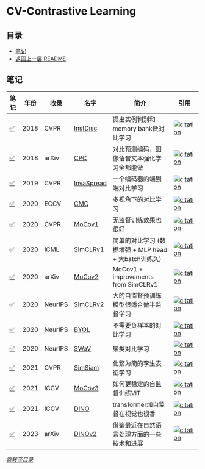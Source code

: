 # CV-Contrastive Learning

## 目录
- [笔记](#笔记)
- [返回上一层 README](../README.md)


## 笔记

| 笔记 | 年份 | 收录 | 名字                                                         | 简介                 | 引用 |
| ------ | ---- | ---- | ------------------------------------------------------------ | -------------------- | ------------------------------------------------------------ |
| [✅](./papers/Overview%20of%20Comparative%20Learning.md)    | 2018 | CVPR | [InstDisc](https://arxiv.org/pdf/1805.01978.pdf) | 提出实例判别和memory bank做对比学习                  |[![citation](https://img.shields.io/badge/dynamic/json?label=citation&query=citationCount&url=https%3A%2F%2Fapi.semanticscholar.org%2Fgraph%2Fv1%2Fpaper%2F155b7782dbd713982a4133df3aee7adfd0b6b304%3Ffields%3DcitationCount)](https://www.semanticscholar.org/paper/Unsupervised-Feature-Learning-via-Non-parametric-Wu-Xiong/155b7782dbd713982a4133df3aee7adfd0b6b304)  |
| [✅](./papers/Overview%20of%20Comparative%20Learning.md)      | 2018 | arXiv | [CPC](https://arxiv.org/pdf/1807.03748.pdf) | 对比预测编码，图像语音文本强化学习全都能做                   | [![citation](https://img.shields.io/badge/dynamic/json?label=citation&query=citationCount&url=https%3A%2F%2Fapi.semanticscholar.org%2Fgraph%2Fv1%2Fpaper%2Fb227f3e4c0dc96e5ac5426b85485a70f2175a205%3Ffields%3DcitationCount)](https://www.semanticscholar.org/paper/Representation-Learning-with-Contrastive-Predictive-Oord-Li/b227f3e4c0dc96e5ac5426b85485a70f2175a205) |
| [✅](./papers/Overview%20of%20Comparative%20Learning.md)      | 2019 | CVPR | [InvaSpread](https://arxiv.org/pdf/1904.03436.pdf) | 一个编码器的端到端对比学习                   |[![citation](https://img.shields.io/badge/dynamic/json?label=citation&query=citationCount&url=https%3A%2F%2Fapi.semanticscholar.org%2Fgraph%2Fv1%2Fpaper%2Fe4bde6fe33b6c2cf9d1647ac0b041f7d1ba29c5b%3Ffields%3DcitationCount)](https://www.semanticscholar.org/paper/Unsupervised-Embedding-Learning-via-Invariant-and-Ye-Zhang/e4bde6fe33b6c2cf9d1647ac0b041f7d1ba29c5b)  |
| [✅](./papers/Overview%20of%20Comparative%20Learning.md)  | 2020 | ECCV | [CMC](https://arxiv.org/pdf/1906.05849.pdf) | 多视角下的对比学习               |[![citation](https://img.shields.io/badge/dynamic/json?label=citation&query=citationCount&url=https%3A%2F%2Fapi.semanticscholar.org%2Fgraph%2Fv1%2Fpaper%2F97f4d09175705be4677d675fa27e55defac44800%3Ffields%3DcitationCount)](https://www.semanticscholar.org/paper/Contrastive-Multiview-Coding-Tian-Krishnan/97f4d09175705be4677d675fa27e55defac44800)  |
| [✅](./papers/Momentum%20Contrast%20for%20Unsupervised%20Visual%20Representation%20Learning.md) | 2020| CVPR | [MoCov1](https://arxiv.org/pdf/1911.05722.pdf) | 无监督训练效果也很好                   | [![citation](https://img.shields.io/badge/dynamic/json?label=citation&query=citationCount&url=https%3A%2F%2Fapi.semanticscholar.org%2Fgraph%2Fv1%2Fpaper%2Fec46830a4b275fd01d4de82bffcabe6da086128f%3Ffields%3DcitationCount)](https://www.semanticscholar.org/paper/Momentum-Contrast-for-Unsupervised-Visual-Learning-He-Fan/ec46830a4b275fd01d4de82bffcabe6da086128f) |
| [✅](./papers/Overview%20of%20Comparative%20Learning.md) | 2020 | ICML | [SimCLRv1](https://arxiv.org/pdf/2002.05709.pdf) |  简单的对比学习 (数据增强 + MLP head + 大batch训练久)                  |[![citation](https://img.shields.io/badge/dynamic/json?label=citation&query=citationCount&url=https%3A%2F%2Fapi.semanticscholar.org%2Fgraph%2Fv1%2Fpaper%2F34733eaf66007516347a40ad5d9bbe1cc9dacb6b%3Ffields%3DcitationCount)](https://www.semanticscholar.org/paper/A-Simple-Framework-for-Contrastive-Learning-of-Chen-Kornblith/34733eaf66007516347a40ad5d9bbe1cc9dacb6b)  |
| [✅](./papers/Overview%20of%20Comparative%20Learning.md)  | 2020 | arXiv | [MoCov2](https://arxiv.org/pdf/2003.04297.pdf) | MoCov1 + improvements from SimCLRv1                   |[![citation](https://img.shields.io/badge/dynamic/json?label=citation&query=citationCount&url=https%3A%2F%2Fapi.semanticscholar.org%2Fgraph%2Fv1%2Fpaper%2Fa1b8a8df281bbaec148a897927a49ea47ea31515%3Ffields%3DcitationCount)](https://www.semanticscholar.org/paper/Improved-Baselines-with-Momentum-Contrastive-Chen-Fan/a1b8a8df281bbaec148a897927a49ea47ea31515)  |
| [✅](./papers/Overview%20of%20Comparative%20Learning.md)  | 2020 | NeurIPS | [SimCLRv2](https://arxiv.org/pdf/2006.10029.pdf) | 大的自监督预训练模型很适合做半监督学习                   |[![citation](https://img.shields.io/badge/dynamic/json?label=citation&query=citationCount&url=https%3A%2F%2Fapi.semanticscholar.org%2Fgraph%2Fv1%2Fpaper%2F3e7f5f4382ac6f9c4fef6197dd21abf74456acd1%3Ffields%3DcitationCount)](https://www.semanticscholar.org/paper/Big-Self-Supervised-Models-are-Strong-Learners-Chen-Kornblith/3e7f5f4382ac6f9c4fef6197dd21abf74456acd1)  |
| [✅](./papers/Overview%20of%20Comparative%20Learning.md)  | 2020 | NeurIPS | [BYOL](https://arxiv.org/pdf/2006.07733.pdf) | 不需要负样本的对比学习                   | [![citation](https://img.shields.io/badge/dynamic/json?label=citation&query=citationCount&url=https%3A%2F%2Fapi.semanticscholar.org%2Fgraph%2Fv1%2Fpaper%2F38f93092ece8eee9771e61c1edaf11b1293cae1b%3Ffields%3DcitationCount)](https://www.semanticscholar.org/paper/Bootstrap-Your-Own-Latent%3A-A-New-Approach-to-Grill-Strub/38f93092ece8eee9771e61c1edaf11b1293cae1b) |
| [✅](./papers/Overview%20of%20Comparative%20Learning.md)  | 2020 | NeurIPS | [SWaV](https://arxiv.org/pdf/2006.09882.pdf) | 聚类对比学习                   | [![citation](https://img.shields.io/badge/dynamic/json?label=citation&query=citationCount&url=https%3A%2F%2Fapi.semanticscholar.org%2Fgraph%2Fv1%2Fpaper%2F10161d83d29fc968c4612c9e9e2b61a2fc25842e%3Ffields%3DcitationCount)](https://www.semanticscholar.org/paper/Unsupervised-Learning-of-Visual-Features-by-Cluster-Caron-Misra/10161d83d29fc968c4612c9e9e2b61a2fc25842e) |
| [✅](./papers/Overview%20of%20Comparative%20Learning.md)  | 2021 | CVPR | [SimSiam](https://arxiv.org/pdf/2011.10566.pdf) | 化繁为简的孪生表征学习                   |[![citation](https://img.shields.io/badge/dynamic/json?label=citation&query=citationCount&url=https%3A%2F%2Fapi.semanticscholar.org%2Fgraph%2Fv1%2Fpaper%2F0e23d2f14e7e56e81538f4a63e11689d8ac1eb9d%3Ffields%3DcitationCount)](https://www.semanticscholar.org/paper/Exploring-Simple-Siamese-Representation-Learning-Chen-He/0e23d2f14e7e56e81538f4a63e11689d8ac1eb9d)  |
| [✅](./papers/Overview%20of%20Comparative%20Learning.md) | 2021 | ICCV | [MoCov3](https://arxiv.org/pdf/2104.02057.pdf) | 如何更稳定的自监督训练ViT                   |[![citation](https://img.shields.io/badge/dynamic/json?label=citation&query=citationCount&url=https%3A%2F%2Fapi.semanticscholar.org%2Fgraph%2Fv1%2Fpaper%2F739ceacfafb1c4eaa17509351b647c773270b3ae%3Ffields%3DcitationCount)](https://www.semanticscholar.org/paper/An-Empirical-Study-of-Training-Self-Supervised-Chen-Xie/739ceacfafb1c4eaa17509351b647c773270b3ae)  |
| [✅](./papers/Emerging%20Properties%20in%20Self-Supervised%20Vision%20Transformers.md)  | 2021 | ICCV | [DINO](https://arxiv.org/pdf/2104.14294.pdf) | transformer加自监督在视觉也很香                   |[![citation](https://img.shields.io/badge/dynamic/json?label=citation&query=citationCount&url=https%3A%2F%2Fapi.semanticscholar.org%2Fgraph%2Fv1%2Fpaper%2Fad4a0938c48e61b7827869e4ac3baffd0aefab35%3Ffields%3DcitationCount)](https://www.semanticscholar.org/paper/Emerging-Properties-in-Self-Supervised-Vision-Caron-Touvron/ad4a0938c48e61b7827869e4ac3baffd0aefab35)  |
| [✅](./papers/DINOv2%20Learning%20Robust%20Visual%20Features%20without%20Supervision.md)  | 2023 | arXiv | [DINOv2](https://arxiv.org/pdf/2304.07193) | 借鉴最近在自然语言处理方面的一些技术和进展                   |[![citation](https://img.shields.io/badge/dynamic/json?label=citation&query=citationCount&url=https%3A%2F%2Fapi.semanticscholar.org%2Fgraph%2Fv1%2Fpaper%2F5a9cb1b3dc4655218b3deeaf4a2417a9a8cd0891%3Ffields%3DcitationCount)](https://www.semanticscholar.org/paper/Emerging-Properties-in-Self-Supervised-Vision-Caron-Touvron/5a9cb1b3dc4655218b3deeaf4a2417a9a8cd0891)  |


*[跳转至目录](#目录)*